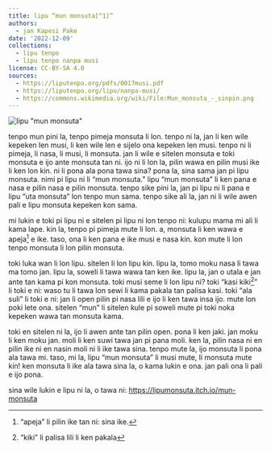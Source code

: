 ```yaml
---
title: lipu “mun monsuta[^1]”
authors:
  - jan Kapesi Pake
date: '2022-12-09'
collections:
  - lipu tenpo
  - lipu tenpo nanpa musi
license: CC-BY-SA 4.0
sources:
  - https://liputenpo.org/pdfs/0017musi.pdf
  - https://liputenpo.org/lipu/nanpa-musi/
  - https://commons.wikimedia.org/wiki/File:Mun_monsuta_-_sinpin.png
---
```


![lipu "mun monsuta"](https://upload.wikimedia.org/wikipedia/commons/1/13/Mun_monsuta_-_sinpin.png)

tenpo mun pini la, tenpo pimeja monsuta li lon. tenpo ni la, jan li ken wile kepeken len musi, li ken wile len e sijelo ona kepeken len musi. tenpo ni li pimeja, li nasa, li musi, li monsuta. jan li wile e sitelen monsuta e toki monsuta e ijo ante monsuta tan ni. ijo ni li lon la, pilin wawa en pilin musi ike li ken lon kin. ni li pona ala pona tawa sina? pona la, sina sama jan pi lipu monsuta. nimi pi lipu ni li “mun monsuta.” lipu “mun monsuta” li ken pana e nasa e pilin nasa e pilin monsuta. tenpo sike pini la, jan pi lipu ni li pana e lipu “uta monsuta” lon tenpo mun sama. tenpo sike ali la, jan ni li wile awen pali e lipu monsuta kepeken kon sama.

[^1]: “monsuta” li ijo ni: ona li pana e pilin ike tan ni: ona li wile pakala e sina

mi lukin e toki pi lipu ni e sitelen pi lipu ni lon tenpo ni: kulupu mama mi ali li kama lape. kin la, tenpo pi pimeja mute li lon. a, monsuta li ken wawa e apeja[^2] e ike. taso, ona li ken pana e ike musi e nasa kin. kon mute li lon tenpo monsuta li lon pilin monsuta.

toki luka wan li lon lipu. sitelen li lon lipu kin. lipu la, tomo moku nasa li tawa ma tomo jan. lipu la, soweli li tawa wawa tan ken ike. lipu la, jan o utala e jan ante tan kama pi kon monsuta. toki musi seme li lon lipu ni? toki “kasi kiki[^3]” li toki e ni: waso tu li tawa lon sewi li kama pakala tan palisa kasi. toki “ala suli” li toki e ni: jan li open pilin pi nasa lili e ijo li ken tawa insa ijo. mute lon poki lete ona. sitelen “mun” li sitelen kule pi soweli mute pi toki noka kepeken wawa tan monsuta kama.

[^2]: “apeja” li pilin ike tan ni: sina ike.

[^3]: “kiki” li palisa lili li ken pakala

toki en sitelen ni la, ijo li awen ante tan pilin open. pona li ken jaki. jan moku li ken moku jan. moli li ken suwi tawa jan pi pana moli. ken la, pilin nasa ni en pilin ike ni en nasin moli ni li ike tawa sina. tenpo mute la, ijo monsuta li pona ala tawa mi. taso, mi la, lipu “mun monsuta” li musi mute, li monsuta mute kin! ken monsuta li ike ala tawa sina la, o kama lukin e ona. jan pali ona li pali e ijo pona.

sina wile lukin e lipu ni la, o tawa ni: https://lipumonsuta.itch.io/mun-monsuta